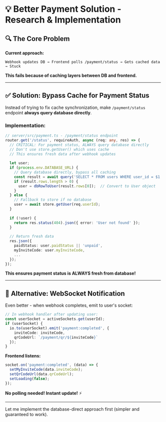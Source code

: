 # 💡 Better Payment Solution - Research & Implementation

## 🔍 **The Core Problem**

**Current approach:**
```
Webhook updates DB → Frontend polls /payment/status → Gets cached data → Stuck
```

**This fails because of caching layers between DB and frontend.**

---

## ✅ **Solution: Bypass Cache for Payment Status**

Instead of trying to fix cache synchronization, make `/payment/status` endpoint **always query database directly**.

### **Implementation:**

```typescript
// server/src/payment.ts - /payment/status endpoint
router.get('/status', requireAuth, async (req: any, res) => {
  // CRITICAL: For payment status, ALWAYS query database directly
  // Don't use store.getUser() which uses cache
  // This ensures fresh data after webhook updates
  
  let user;
  if (process.env.DATABASE_URL) {
    // Query database directly, bypass all caching
    const result = await query('SELECT * FROM users WHERE user_id = $1', [req.userId]);
    if (result.rows.length > 0) {
      user = dbRowToUser(result.rows[0]);  // Convert to User object
    }
  } else {
    // Fallback to store if no database
    user = await store.getUser(req.userId);
  }
  
  if (!user) {
    return res.status(404).json({ error: 'User not found' });
  }
  
  // Return fresh data
  res.json({
    paidStatus: user.paidStatus || 'unpaid',
    myInviteCode: user.myInviteCode,
    ...
  });
});
```

**This ensures payment status is ALWAYS fresh from database!**

---

## 🎯 **Alternative: WebSocket Notification**

Even better - when webhook completes, emit to user's socket:

```typescript
// In webhook handler after updating user:
const userSocket = activeSockets.get(userId);
if (userSocket) {
  io.to(userSocket).emit('payment:completed', {
    inviteCode: inviteCode,
    qrCodeUrl: `/payment/qr/${inviteCode}`
  });
}
```

**Frontend listens:**
```typescript
socket.on('payment:completed', (data) => {
  setMyInviteCode(data.inviteCode);
  setQrCodeUrl(data.qrCodeUrl);
  setLoading(false);
});
```

**No polling needed! Instant update!** ⚡

---

Let me implement the database-direct approach first (simpler and guaranteed to work).

